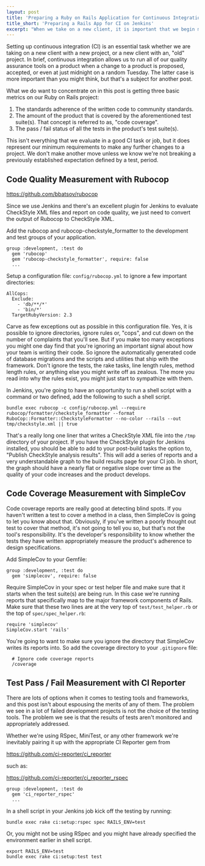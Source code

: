 ```yaml
---
layout: post
title: 'Preparing a Ruby on Rails Application for Continuous Integration on Jenkins'
title_short: 'Preparing a Rails App for CI on Jenkins'
excerpt: "When we take on a new client, it is important that we begin monitoring product quality right away. In this post we discuss how we use continuous integration to monitor and improve our work."
---
```


Setting up continuous integration (CI) is an essential task whether we are
taking on a new client with a new project, or a new client with an, "old"
project. In brief, continuous integration allows us to run all of our quality
assurance tools on a product when a change to a product is proposed, accepted,
or even at just midnight on a random Tuesday. The latter case is more important
than you might think, but that's a subject for another post.

What we do want to concentrate on in this post is getting three basic metrics
on our Ruby on Rails project:

1.  The standards adherence of the written code to community standards.
1.  The amount of the product that is covered by the aforementioned test
    suite(s). That concept is referred to as, "code coverage".
1.  The pass / fail status of all the tests in the product's test suite(s).

This isn't everything that we evaluate in a good CI task or job, but it does
represent our minimum requirements to make any further changes to a project. We
don't make another move unless we know we're not breaking a previously
established expectation defined by a test, period.

## Code Quality Measurement with Rubocop

https://github.com/bbatsov/rubocop

Since we use Jenkins and there's an excellent plugin for Jenkins to evaluate
CheckStyle XML files and report on code quality, we just need to convert the
output of Rubocop to CheckStyle XML.

Add the rubocop and rubocop-checkstyle_formatter to the development and test
groups of your application.

```
group :development, :test do
  gem 'rubocop'
  gem 'rubocop-checkstyle_formatter', require: false
  ...
```

Setup a configuration file: ```config/rubocop.yml``` to ignore a few important
directories:

```
AllCops:
  Exclude:
    - 'db/**/*'
    - 'bin/*'
  TargetRubyVersion: 2.3
```

Carve as few exceptions out as possible in this configuration file. Yes, it is
possible to ignore directories, ignore rules or, "cops", and cut down on the
number of complaints that you'll see. But if you make too many exceptions you
might one day find that you're ignoring an important signal about how your team
is writing their code. So ignore the automatically generated code of database
migrations and the scripts and utilities that ship with the framework. Don't
ignore the tests, the rake tasks, line length rules, method length rules, or
anything else you might write off as zealous. The more you read into why the
rules exist, you might just start to sympathize with them.

In Jenkins, you're going to have an opportunity to run a shell script with a
command or two defined, add the following to such a shell script.

```
bundle exec rubocop -c config/rubocop.yml --require rubocop/formatter/checkstyle_formatter --format RuboCop::Formatter::CheckstyleFormatter --no-color --rails --out tmp/checkstyle.xml || true
```

That's a really long one liner that writes a CheckStyle XML file into the
```/tmp``` directory of your project. If you have the CheckStyle plugin for
Jenkins installed, you should be able to add to your post-build tasks the
option to, "Publish CheckStyle analysis results". This will add a series of
reports and a very understandable graph to the build results page for your
CI job. In short, the graph should have a nearly flat or negative slope over
time as the quality of your code increases and the product develops.

## Code Coverage Measurement with SimpleCov

Code coverage reports are really good at detecting blind spots. If you haven't
written a test to cover a method in a class, then SimpleCov is going to let you
know about that. Obviously, if you've written a poorly thought out test to cover
that method, it's not going to tell you so, but that's not the tool's
responsibility. It's the developer's responsibility to know whether the tests
they have written appropriately measure the product's adherence to design
specifications.

Add SimpleCov to your Gemfile:

```
group :development, :test do
  gem 'simplecov', require: false
```

Require SimpleCov in your spec or test helper file and make sure that it starts
when the test suite(s) are being run. In this case we're running reports that
specifically map to the major framework components of Rails. Make sure that
these two lines are at the very top of ```test/test_helper.rb``` or the top
of ```spec/spec_helper.rb```:

```
require 'simplecov'
SimpleCov.start 'rails'
```

You're going to want to make sure you ignore the directory that SimpleCov writes
its reports into. So add the coverage directory to your ```.gitignore``` file:

```
  # Ignore code coverage reports
  /coverage
```
## Test Pass / Fail Measurement with CI Reporter

There are lots of options when it comes to testing tools and frameworks, and
this post isn't about espousing the merits of any of them. The problem we see in
a lot of failed development projects is not the choice of the testing tools.
The problem we see is that the results of tests aren't monitored and
appropriately addressed.

Whether we're using RSpec, MiniTest, or any other framework we're inevitably
pairing it up with the appropriate CI Reporter gem from

https://github.com/ci-reporter/ci_reporter

such as:

https://github.com/ci-reporter/ci_reporter_rspec

```
group :development, :test do
  gem 'ci_reporter_rspec'
  ...
```

In a shell script in your Jenkins job kick off the testing by running:

```
bundle exec rake ci:setup:rspec spec RAILS_ENV=test
```

Or, you might not be using RSpec and you might have already specified the
environment earlier in shell script.

```
export RAILS_ENV=test
bundle exec rake ci:setup:test test
```
